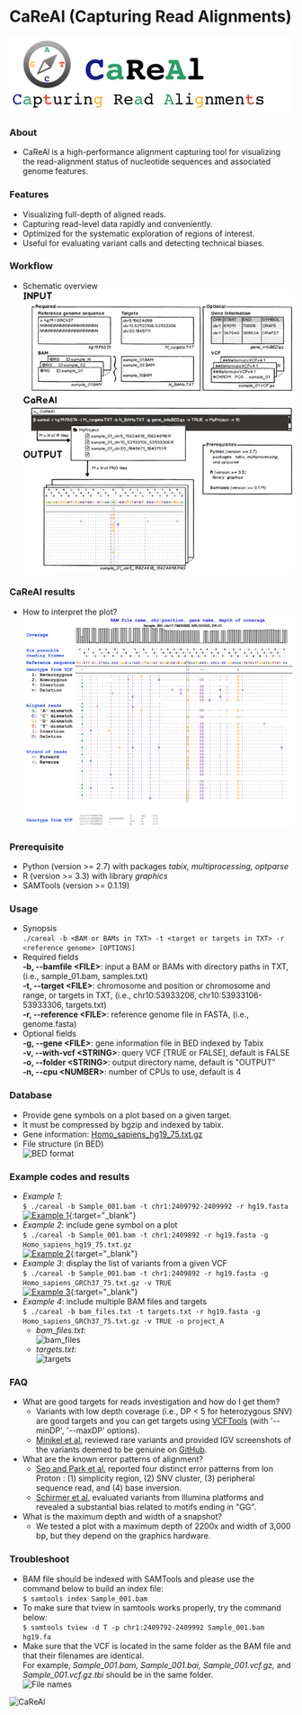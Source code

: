 # CaReAl (Capturing Read Alignments)

![CaReAl](/imgs/CaReAl_banner.png)  

### About
 * CaReAl is a high-performance alignment capturing tool for visualizing the read-alignment status of nucleotide sequences and associated genome features.

### Features
 * Visualizing full-depth of aligned reads.
 * Capturing read-level data rapidly and conveniently.
 * Optimized for the systematic exploration of regions of interest.
 * Useful for evaluating variant calls and detecting technical biases.

### Workflow
 * Schematic overview   
 ![Overview](/imgs/CaReAl_overview.png)
 
### CaReAl results
 * How to interpret the plot?  
 ![CaReAl snapshot](/imgs/CaReAl_example.png)

### Prerequisite
 * Python (version >= 2.7) with packages _tabix, multiprocessing, optparse_
 * R (version >= 3.3) with library _graphics_
 * SAMTools (version >= 0.1.19)
   
### Usage
 * Synopsis  
 ```./careal -b <BAM or BAMs in TXT> -t <target or targets in TXT> -r <reference genome> [OPTIONS]```
 * Required fields  
   **-b, --bamfile \<FILE\>**: input a BAM or BAMs with directory paths in TXT, (i.e., sample_01.bam, samples.txt)  
   **-t, --target \<FILE\>**: chromosome and position or chromosome and range, or targets in TXT, (i.e., chr10:53933206, chr10:53933106-53933306, targets.txt)  
   **-r, --reference \<FILE\>**: reference genome file in FASTA, (i.e., genome.fasta)  
 * Optional fields  
   **-g, --gene \<FILE\>**: gene information file in BED indexed by Tabix  
   **-v, --with-vcf \<STRING\>**: query VCF \[TRUE or FALSE\], default is FALSE  
   **-o, --folder \<STRING\>**: output directory name, default is "OUTPUT"  
   **-n, --cpu \<NUMBER\>**: number of CPUs to use, default is 4  

### Database
 * Provide gene symbols on a plot based on a given target.
 * It must be compressed by bgzip and indexed by tabix.
 * Gene information: [Homo_sapiens_hg19_75.txt.gz](/database/Homo_sapiens_hg19_75.txt.gz)
 * File structure (in BED)  
 ![BED format](/imgs/gene_db_structure.png)

### Example codes and results
 * _Example 1_:  
 ```$ ./careal -b Sample_001.bam -t chr1:2409792-2409992 -r hg19.fasta```  
 [![Example 1](/imgs/example_1.png)](http://public.lootpiz.com/images/careal_output_example_1.png){:target="_blank"}
 * _Example 2_: include gene symbol on a plot    
 ```$ ./careal -b Sample_001.bam -t chr1:2409892 -r hg19.fasta -g Homo_sapiens_hg19_75.txt.gz```  
 [![Example 2](/imgs/example_2.png)](http://public.lootpiz.com/images/careal_output_example_2.png){:target="_blank"}
 * _Example 3_: display the list of variants from a given VCF    
 ```$ ./careal -b Sample_001.bam -t chr1:2409892 -r hg19.fasta -g Homo_sapiens_GRCh37_75.txt.gz -v TRUE```  
 [![Example 3](/imgs/example_3.png)](http://public.lootpiz.com/images/careal_output_example_3.png){:target="_blank"}
 * _Example 4_: include multiple BAM files and targets  
 ```$ ./careal -b bam_files.txt -t targets.txt -r hg19.fasta -g Homo_sapiens_GRCh37_75.txt.gz -v TRUE -o project_A```  
   * _bam_files.txt_:  
   ![bam_files](/imgs/bam_files.png)  
   * _targets.txt_:  
   ![targets](/imgs/targets.png)

### FAQ
 * What are good targets for reads investigation and how do I get them?  
   * Variants with low depth coverage (i.e., DP < 5 for heterozygous SNV) are good targets and you can get targets using [VCFTools](https://vcftools.github.io/man_latest.html) (with '--minDP', '--maxDP' options).
   * [Minikel et al.](http://stm.sciencemag.org/content/8/322/322ra9) reviewed rare variants and provided IGV screenshots of the variants deemed to be genuine on [GitHub](https://github.com/ericminikel/prnp_penetrance/tree/master/supplement/igv).
 * What are the known error patterns of alignment?  
   * [Seo and Park et al.](http://journals.plos.org/plosone/article?id=10.1371/journal.pone.0181304) reported four distinct error patterns from Ion Proton : (1) simplicity region, (2) SNV cluster, (3) peripheral sequence read, and (4) base inversion.
   * [Schirmer et al.](https://bmcbioinformatics.biomedcentral.com/articles/10.1186/s12859-016-0976-y) evaluated variants from Illumina platforms and revealed a substantial bias related to motifs ending in "GG".
 * What is the maximum depth and width of a snapshot?
   * We tested a plot with a maximum depth of 2200x and width of 3,000 bp, but they depend on the graphics hardware.

### Troubleshoot
 * BAM file should be indexed with SAMTools and please use the command below to build an index file:  
 ```$ samtools index Sample_001.bam```
 * To make sure that tview in samtools works properly, try the command below:  
 ```$ samtools tview -d T -p chr1:2409792-2409992 Sample_001.bam hg19.fa```
 * Make sure that the VCF is located in the same folder as the BAM file and that their filenames are identical.  
   For example, _Sample_001.bam, Sample_001.bai, Sample_001.vcf.gz,_ and _Sample_001.vcf.gz.tbi_ should be in the same folder.  
   ![File names](/imgs/bam_vcf_directory.png)


![CaReAl](/imgs/CaReAl_logo.png)  
